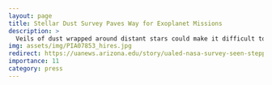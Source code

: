 ```yaml
---
layout: page
title: Stellar Dust Survey Paves Way for Exoplanet Missions
description: >
  Veils of dust wrapped around distant stars could make it difficult to image potentially habitable planets in those star systems. The Hunt for Observable Signatures of Terrestrial Systems, or HOSTS, survey was tasked with learning more about the effect of dust on the search for new worlds. The goal is to help guide the design of future planet-hunting missions. In a new paper published in the Astrophysical Journal, we have reported on the survey’s initial findings. Using the Large Binocular Telescope Interferometer, or LBTI, on Mount Graham in Arizona, the HOSTS survey determines the brightness of warm dust floating in the orbital planes of other stars (called exozodiacal dust). In particular, HOSTS has studied dust in nearby stars’ habitable zones, where liquid water could exist on the surface of a planet. The LBTI is five to 10 times more sensitive than the previous telescope capable of detecting exozodiacal dust, the Keck Interferometer Nuller. Among the findings detailed in the new paper, we report that a majority of Sun-like stars do not possess high levels of dust -- good news for future efforts to study potentially-habitable planets around those stars.
img: assets/img/PIA07853_hires.jpg
redirect: https://uanews.arizona.edu/story/ualed-nasa-survey-seen-steppingstone-astronomy
importance: 11
category: press
---
```

